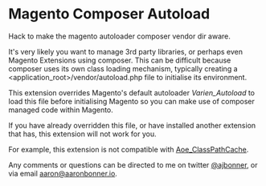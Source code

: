 Magento Composer Autoload
=========================

Hack to make the magento autoloader composer vendor dir aware.

It's very likely you want to manage 3rd party libraries, or perhaps even Magento Extensions using composer. This can be difficult because composer uses its own class loading mechanism, typically creating a <application_root>/vendor/autoload.php file to initialise its environment. 

This extension overrides Magento's default autoloader _Varien_Autoload_ to load this file before initialising Magento so you can make use of composer managed code within Magento. 

If you have already overridden this file, or have installed another extension that has, this extension will not work for you.

For example, this extension is not compatible with [Aoe_ClassPathCache](https://github.com/fbrnc/Aoe_ClassPathCache).

Any comments or questions can be directed to me on twitter [@ajbonner](http://twitter.com/ajbonner), or via email [aaron@aaronbonner.io](mailto:aaron@aaronbonner.io).
